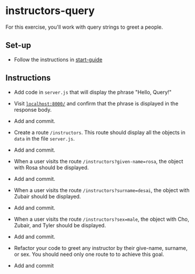 # instructors-query
For this exercise, you'll work with query strings to greet a people.

## Set-up
- Follow the instructions in [start-guide](../start-guide.md)

## Instructions
- Add code in `server.js` that will display the phrase "Hello, Query!"
- Visit [`localhost:8000/`](http://localhost:8000/) and confirm that the phrase is displayed in the response body.
- Add and commit.

- Create a route `/instructors`. This route should display all the objects in `data` in the file `server.js`.
- Add and commit.

- When a user visits the route `/instructors?given-name=rosa`, the object with Rosa should be displayed.
- Add and commit.

- When a user visits the route `/instructors?surname=desai`, the object with Zubair should be displayed.
- Add and commit.

- When a user visits the route `/instructors?sex=male`, the object with Cho, Zubair, and Tyler should be displayed.
- Add and commit.

- Refactor your code to greet any instructor by their give-name, surname, or sex. You should need only one route to to achieve this goal.
- Add and commit
